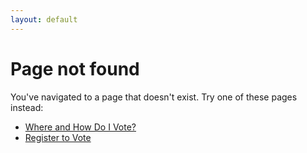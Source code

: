 ```yaml
---
layout: default
---
```


# Page not found

You've navigated to a page that doesn't exist. Try one of these pages instead:

- [Where and How Do I Vote?](/how-to-vote/)
- [Register to Vote](/register-to-vote/)
